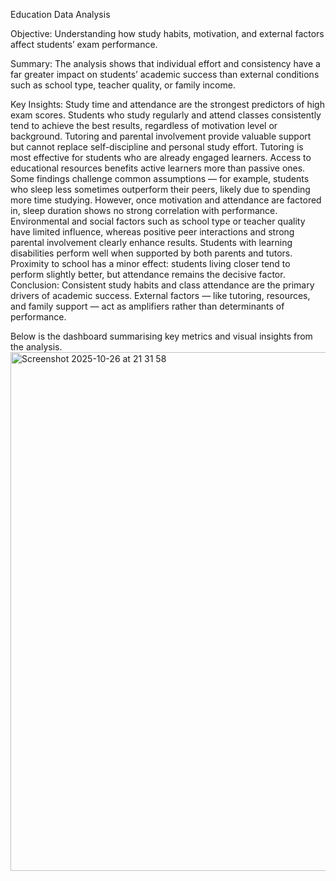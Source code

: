 Education Data Analysis

Objective:
Understanding how study habits, motivation, and external factors affect students’ exam performance.

Summary:
The analysis shows that individual effort and consistency have a far greater impact on students’ academic success than external conditions such as school type, teacher quality, or family income.

Key Insights:
Study time and attendance are the strongest predictors of high exam scores. Students who study regularly and attend classes consistently tend to achieve the best results, regardless of motivation level or background.
Tutoring and parental involvement provide valuable support but cannot replace self-discipline and personal study effort. Tutoring is most effective for students who are already engaged learners.
Access to educational resources benefits active learners more than passive ones.
Some findings challenge common assumptions — for example, students who sleep less sometimes outperform their peers, likely due to spending more time studying. However, once motivation and attendance are factored in, sleep duration shows no strong correlation with performance.
Environmental and social factors such as school type or teacher quality have limited influence, whereas positive peer interactions and strong parental involvement clearly enhance results.
Students with learning disabilities perform well when supported by both parents and tutors.
Proximity to school has a minor effect: students living closer tend to perform slightly better, but attendance remains the decisive factor.
Conclusion:
Consistent study habits and class attendance are the primary drivers of academic success. External factors — like tutoring, resources, and family support — act as amplifiers rather than determinants of performance.

Below is the dashboard summarising key metrics and visual insights from the analysis.
<img width="1432" height="830" alt="Screenshot 2025-10-26 at 21 31 58" src="https://github.com/user-attachments/assets/a1ffb71f-10f2-4fcd-8c92-ea802e6a9b0d" />
